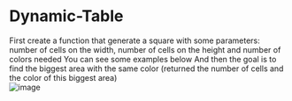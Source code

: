 # Dynamic-Table
First create a function that generate a square with some parameters: number of cells on the width, number of cells on the height and number of colors needed You can see some examples below And then the goal is to find the biggest area with the same color (returned the number of cells and the color of this biggest area)  
![image](https://github.com/Rahul6395/Dynamic-Table/assets/102130290/6faad803-59df-4d04-aed4-9ee731e59bca)
